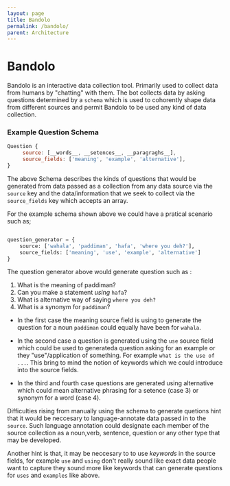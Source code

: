 ```yaml
---
layout: page
title: Bandolo
permalink: /bandolo/
parent: Architecture
---
```


# Bandolo

Bandolo is an interactive data collection tool. Primarily used to collect data from humans by "chatting" with them. The bot collects data by asking questions determined by a `schema` which is used to cohorently shape data from different sources and permit Bandolo to be used any kind of data collection.

### Example Question Schema

```js
Question {
     source: [__words__, __setences__, __paragraghs__],
     source_fields: ['meaning', 'example', 'alternative'],
}
```

The above Schema describes the kinds of questions that would be generated from data passed as a collection from any data source via the `source` key and the data/information that we seek to collect via the `source_fields` key which accepts an array.

For the example schema shown above we could have a pratical scenario such as;

```python

question_generator = {
    source: ['wahala', 'paddiman', 'hafa', 'where you deh?'],
    source_fields: ['meaning', 'use', 'example', 'alternative']
}

```

The question generator above would generate question such as :

1. What is the meaning of paddiman?
2. Can you make a statement *using* `hafa`?
3. What is alternative way of saying `where you deh?`
4. What is a synonym for `paddiman`?

  - In the first case the meaning source field is using to generate the question for a noun `paddiman` could equally have been for `wahala`. 

  - In the second case a question is generated using the `use` source field which could be used to generateda question asking for an example or they "use"/application of something. For example `what is the use of ...`. This bring to mind the notion of keywords which we could introduce into the source fields. 

  - In the third and fourth case questions are generated using alternative which could mean alternative phrasing for a setence (case 3) or synonym for a word (case 4).


Difficulties rising from manually using the schema to generate quetions hint that it would be neccesary to language-annotate data passed in to the `source`. Such language annotation could designate each member of the source collection as a noun,verb, sentence, question or any other type that may be developed.

Another hint is that, it may be neccesary to to use _keywords_ in the source fields, for example `use` and `using` don't really sound like exact data people want to capture they sound more like keywords that can generate questions for `uses` and `examples` like above.